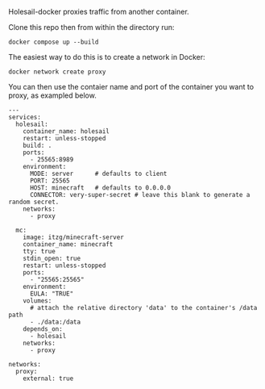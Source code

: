 Holesail-docker proxies traffic from another container.

Clone this repo then from within the directory run: 
```
docker compose up --build
```

The easiest way to do this is to create a network in Docker:
```
docker network create proxy
```

You can then use the contaier name and port of the container you want to proxy, as exampled below.

```
---
services:
  holesail:
    container_name: holesail
    restart: unless-stopped
    build: .
    ports:
      - 25565:8989
    environment:
      MODE: server      # defaults to client
      PORT: 25565
      HOST: minecraft   # defaults to 0.0.0.0
      CONNECTOR: very-super-secret # leave this blank to generate a random secret.
    networks:
      - proxy

  mc:
    image: itzg/minecraft-server
    container_name: minecraft
    tty: true
    stdin_open: true
    restart: unless-stopped
    ports:
      - "25565:25565"
    environment:
      EULA: "TRUE"
    volumes:
      # attach the relative directory 'data' to the container's /data path
      - ./data:/data
    depends_on:
      - holesail
    networks:
      - proxy

networks:
  proxy:
    external: true 
```

